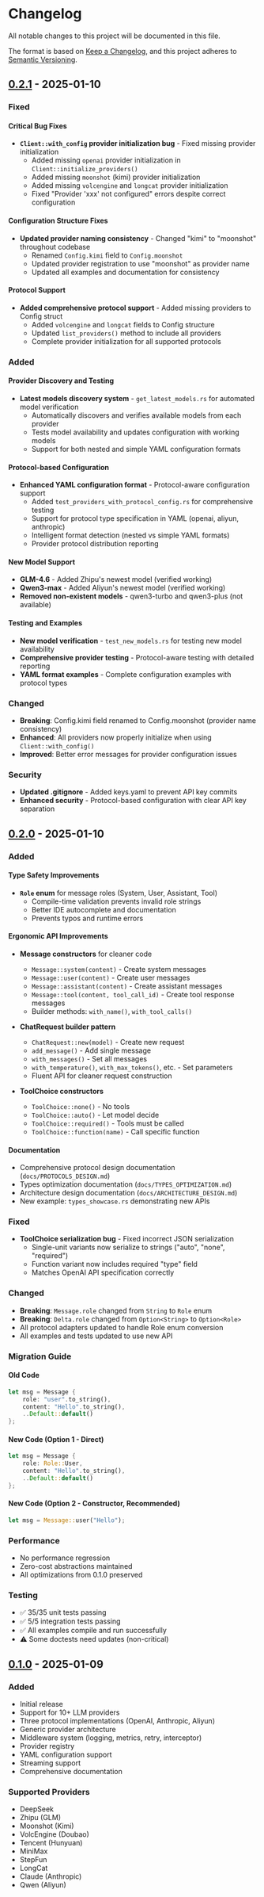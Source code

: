 # Changelog

All notable changes to this project will be documented in this file.

The format is based on [Keep a Changelog](https://keepachangelog.com/en/1.0.0/),
and this project adheres to [Semantic Versioning](https://semver.org/spec/v2.0.0.html).

## [0.2.1] - 2025-01-10

### Fixed

#### Critical Bug Fixes
- **`Client::with_config` provider initialization bug** - Fixed missing provider initialization
  - Added missing `openai` provider initialization in `Client::initialize_providers()`
  - Added missing `moonshot` (kimi) provider initialization
  - Added missing `volcengine` and `longcat` provider initialization
  - Fixed "Provider 'xxx' not configured" errors despite correct configuration

#### Configuration Structure Fixes
- **Updated provider naming consistency** - Changed "kimi" to "moonshot" throughout codebase
  - Renamed `Config.kimi` field to `Config.moonshot`
  - Updated provider registration to use "moonshot" as provider name
  - Updated all examples and documentation for consistency

#### Protocol Support
- **Added comprehensive protocol support** - Added missing providers to Config struct
  - Added `volcengine` and `longcat` fields to Config structure
  - Updated `list_providers()` method to include all providers
  - Complete provider initialization for all supported protocols

### Added

#### Provider Discovery and Testing
- **Latest models discovery system** - `get_latest_models.rs` for automated model verification
  - Automatically discovers and verifies available models from each provider
  - Tests model availability and updates configuration with working models
  - Support for both nested and simple YAML configuration formats

#### Protocol-based Configuration
- **Enhanced YAML configuration format** - Protocol-aware configuration support
  - Added `test_providers_with_protocol_config.rs` for comprehensive testing
  - Support for protocol type specification in YAML (openai, aliyun, anthropic)
  - Intelligent format detection (nested vs simple YAML formats)
  - Provider protocol distribution reporting

#### New Model Support
- **GLM-4.6** - Added Zhipu's newest model (verified working)
- **Qwen3-max** - Added Aliyun's newest model (verified working)
- **Removed non-existent models** - qwen3-turbo and qwen3-plus (not available)

#### Testing and Examples
- **New model verification** - `test_new_models.rs` for testing new model availability
- **Comprehensive provider testing** - Protocol-aware testing with detailed reporting
- **YAML format examples** - Complete configuration examples with protocol types

### Changed
- **Breaking**: Config.kimi field renamed to Config.moonshot (provider name consistency)
- **Enhanced**: All providers now properly initialize when using `Client::with_config()`
- **Improved**: Better error messages for provider configuration issues

### Security
- **Updated .gitignore** - Added keys.yaml to prevent API key commits
- **Enhanced security** - Protocol-based configuration with clear API key separation

## [0.2.0] - 2025-01-10

### Added

#### Type Safety Improvements
- **`Role` enum** for message roles (System, User, Assistant, Tool)
  - Compile-time validation prevents invalid role strings
  - Better IDE autocomplete and documentation
  - Prevents typos and runtime errors

#### Ergonomic API Improvements
- **Message constructors** for cleaner code
  - `Message::system(content)` - Create system messages
  - `Message::user(content)` - Create user messages
  - `Message::assistant(content)` - Create assistant messages
  - `Message::tool(content, tool_call_id)` - Create tool response messages
  - Builder methods: `with_name()`, `with_tool_calls()`

- **ChatRequest builder pattern**
  - `ChatRequest::new(model)` - Create new request
  - `add_message()` - Add single message
  - `with_messages()` - Set all messages
  - `with_temperature()`, `with_max_tokens()`, etc. - Set parameters
  - Fluent API for cleaner request construction

- **ToolChoice constructors**
  - `ToolChoice::none()` - No tools
  - `ToolChoice::auto()` - Let model decide
  - `ToolChoice::required()` - Tools must be called
  - `ToolChoice::function(name)` - Call specific function

#### Documentation
- Comprehensive protocol design documentation (`docs/PROTOCOLS_DESIGN.md`)
- Types optimization documentation (`docs/TYPES_OPTIMIZATION.md`)
- Architecture design documentation (`docs/ARCHITECTURE_DESIGN.md`)
- New example: `types_showcase.rs` demonstrating new APIs

### Fixed
- **ToolChoice serialization bug** - Fixed incorrect JSON serialization
  - Single-unit variants now serialize to strings ("auto", "none", "required")
  - Function variant now includes required "type" field
  - Matches OpenAI API specification correctly

### Changed
- **Breaking**: `Message.role` changed from `String` to `Role` enum
- **Breaking**: `Delta.role` changed from `Option<String>` to `Option<Role>`
- All protocol adapters updated to handle Role enum conversion
- All examples and tests updated to use new API

### Migration Guide

#### Old Code
```rust
let msg = Message {
    role: "user".to_string(),
    content: "Hello".to_string(),
    ..Default::default()
};
```

#### New Code (Option 1 - Direct)
```rust
let msg = Message {
    role: Role::User,
    content: "Hello".to_string(),
    ..Default::default()
};
```

#### New Code (Option 2 - Constructor, Recommended)
```rust
let msg = Message::user("Hello");
```

### Performance
- No performance regression
- Zero-cost abstractions maintained
- All optimizations from 0.1.0 preserved

### Testing
- ✅ 35/35 unit tests passing
- ✅ 5/5 integration tests passing
- ✅ All examples compile and run successfully
- ⚠️ Some doctests need updates (non-critical)

## [0.1.0] - 2025-01-09

### Added
- Initial release
- Support for 10+ LLM providers
- Three protocol implementations (OpenAI, Anthropic, Aliyun)
- Generic provider architecture
- Middleware system (logging, metrics, retry, interceptor)
- Provider registry
- YAML configuration support
- Streaming support
- Comprehensive documentation

### Supported Providers
- DeepSeek
- Zhipu (GLM)
- Moonshot (Kimi)
- VolcEngine (Doubao)
- Tencent (Hunyuan)
- MiniMax
- StepFun
- LongCat
- Claude (Anthropic)
- Qwen (Aliyun)

[0.2.1]: https://github.com/lipish/llm-connector/compare/v0.2.0...v0.2.1
[0.2.0]: https://github.com/lipish/llm-connector/compare/v0.1.0...v0.2.0
[0.1.0]: https://github.com/lipish/llm-connector/releases/tag/v0.1.0

